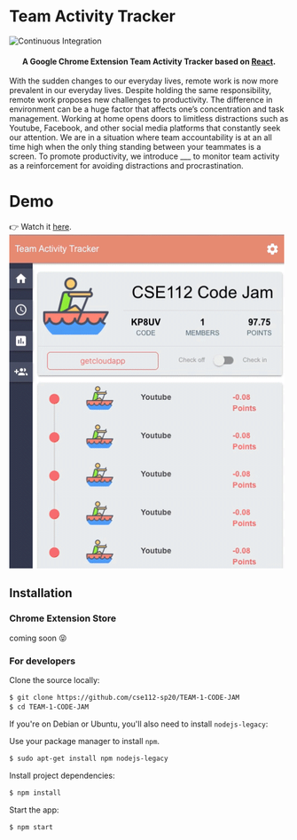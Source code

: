# Team Activity Tracker

![Continuous Integration](https://github.com/cse112-sp20/TEAM-1-CODE-JAM/workflows/Continuous%20Integration/badge.svg)

<h4 align="center">A Google Chrome Extension Team Activity Tracker based on <a href="https://reactjs.org/" target="_blank">React</a>.</h4>

With the sudden changes to our everyday lives, remote work is now more prevalent in our everyday lives. Despite holding the same responsibility, remote work proposes new challenges to productivity. The difference in environment can be a huge factor that affects one’s concentration and task management. Working at home opens doors to limitless distractions such as Youtube, Facebook, and other social media platforms that constantly seek our attention. We are in a situation where team accountability is at an all time high when the only thing standing between your teammates is a screen. To promote productivity, we introduce ___ to monitor team activity as a reinforcement for avoiding distractions and procrastination.

# Demo
👉 Watch it <a href="https://share.getcloudapp.com/mXuAo7j0">here</a>.
<br>
<img src="demo.gif">

## Installation
### Chrome Extension Store
coming soon :stuck_out_tongue_closed_eyes:

### For developers
Clone the source locally:

```sh
$ git clone https://github.com/cse112-sp20/TEAM-1-CODE-JAM
$ cd TEAM-1-CODE-JAM
```
If you're on Debian or Ubuntu, you'll also need to install
`nodejs-legacy`:

Use your package manager to install `npm`.
```sh
$ sudo apt-get install npm nodejs-legacy
```

Install project dependencies:

```sh
$ npm install
```
Start the app:

```sh
$ npm start
```
